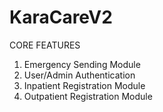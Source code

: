 # KaraCareV2


CORE FEATURES
1. Emergency Sending Module
2. User/Admin Authentication
3. Inpatient Registration Module
4. Outpatient Registration Module
